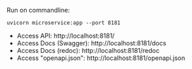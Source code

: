 Run on commandline:

```
uvicorn microservice:app --port 8181
```

* Access API: http://localhost:8181/
* Access Docs (Swagger): http://localhost:8181/docs
* Access Docs (redoc): http://localhost:8181/redoc
* Access "openapi.json": http://localhost:8181/openapi.json

